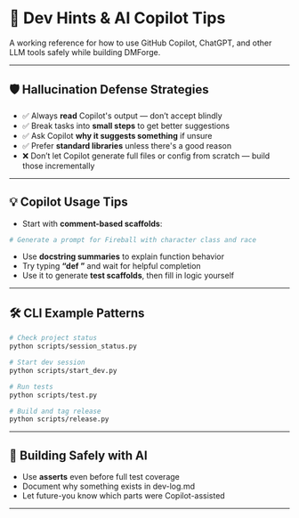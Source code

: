 # 🧠 Dev Hints & AI Copilot Tips

A working reference for how to use GitHub Copilot, ChatGPT, and other LLM tools safely while building DMForge.

---

## 🛡️ Hallucination Defense Strategies

- ✅ Always **read** Copilot's output — don’t accept blindly
- ✅ Break tasks into **small steps** to get better suggestions
- ✅ Ask Copilot **why it suggests something** if unsure
- ✅ Prefer **standard libraries** unless there's a good reason
- ❌ Don’t let Copilot generate full files or config from scratch — build those incrementally

---

## 💡 Copilot Usage Tips

- Start with **comment-based scaffolds**:

```python
# Generate a prompt for Fireball with character class and race
```

- Use **docstring summaries** to explain function behavior
- Try typing **“def ”** and wait for helpful completion
- Use it to generate **test scaffolds**, then fill in logic yourself

---

## 🛠️ CLI Example Patterns

```bash
# Check project status
python scripts/session_status.py

# Start dev session
python scripts/start_dev.py

# Run tests
python scripts/test.py

# Build and tag release
python scripts/release.py
```

---

## 🧰 Building Safely with AI

- Use **asserts** even before full test coverage
- Document why something exists in dev-log.md
- Let future-you know which parts were Copilot-assisted

---
